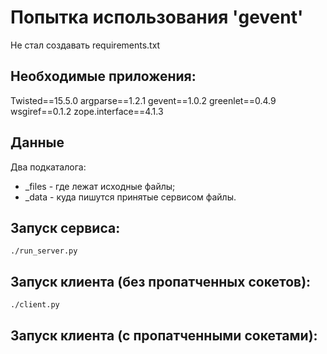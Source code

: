 # Попытка использования 'gevent'

Не стал создавать requirements.txt

## Необходимые приложения:

Twisted==15.5.0
argparse==1.2.1
gevent==1.0.2
greenlet==0.4.9
wsgiref==0.1.2
zope.interface==4.1.3

## Данные
Два подкаталога:
* _files - где лежат исходные файлы;
* _data - куда пишутся принятые сервисом файлы.


## Запуск сервиса:

    ./run_server.py 

## Запуск клиента (без пропатченных сокетов):

    ./client.py

## Запуск клиента (с пропатченными сокетами):

